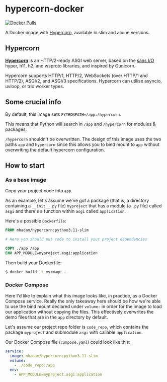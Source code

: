# **hypercorn-docker**

[![Docker Pulls](https://img.shields.io/docker/pulls/mhadam/hypercorn)][docker repo]

A Docker image with [Hypercorn][hypercorn site], available in slim and alpine versions.

## Hypercorn
**[Hypercorn][hypercorn site]** is an HTTP/2-ready ASGI web server, based on the [sans I/O][sans] hyper, h11, h2, and wsproto libraries, and inspired by Gunicorn.

Hypercorn supports HTTP/1, HTTP/2, WebSockets (over HTTP/1 and HTTP/2), ASGI/2, and ASGI/3 specifications. Hypercorn can utilise asyncio, uvloop, or trio worker types.

## Some crucial info

By default, this image sets `PYTHONPATH=/app:/hypercorn`.

This means that Python will search in `/app` and `/hypercorn` for modules & packages.

`/hypercorn` shouldn't be overwritten. The design of this image uses the two paths `app` and `hypercorn` since this allows you to bind mount to `app` without overwriting the default hypercorn configuration.



## How to start

### As a base image

Copy your project code into `app`.

As an example, let's assume we've got a package (that is, a directory containing a `__init__.py` file) `myproject` that has a module (a `.py` file) called `asgi` and there's a function within `asgi` called `application`.

Here's a possible `Dockerfile`:

```dockerfile
FROM mhadam/hypercorn:python3.11-slim

# Here you should put code to install your project dependencies

COPY ./app /app
ENV APP_MODULE=myproject.asgi:application
```

Then build your Dockerfile:
```sh
$ docker build -t myimage .
```

### Docker Compose

Here I'd like to explain what this image looks like, in practice, as a Docker Compose service. Really the only takeaway here should be how we're able to use the bind mount declared under `volume:` in order for the image to load our application without copying the files. This effectively overwrites the demo files that are in the `app` directory by default.

Let's assume our project repo folder is `code_repo`, which contains the package `myproject` and submodule `asgi` with callable `application`.

Our Docker Compose file (`compose.yaml`) could look like this:
```yaml
service:
  image: mhadam/hypercorn:python3.11-slim
  volume:
    - ./code_repo:/app
  env:
    - APP_MODULE=myproject.asgi:application
```

[docker tags]: https://hub.docker.com/r/mhadam/hypercorn/tags
[docker repo]: https://hub.docker.com/r/mhadam/hypercorn
[github repo]: https://github.com/mhadam/hypercorn-docker
[fastapi site]: https://fastapi.tiangolo.com/
[hypercorn site]: https://hypercorn.readthedocs.io/en/latest/
[sans]: https://sans-io.readthedocs.io
